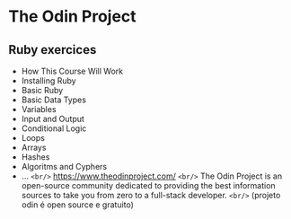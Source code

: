 # The Odin Project

## Ruby exercices

- How This Course Will Work
- Installing Ruby
- Basic Ruby
- Basic Data Types
- Variables
- Input and Output
- Conditional Logic
- Loops
- Arrays
- Hashes
- Algoritms and Cyphers
- ...
  `<br/>`
  https://www.theodinproject.com/
  `<br/>`
  The Odin Project is an open-source community dedicated to providing the best information sources to take you from zero to a full-stack developer.
  `<br/>`
  (projeto odin é open source e gratuito)
